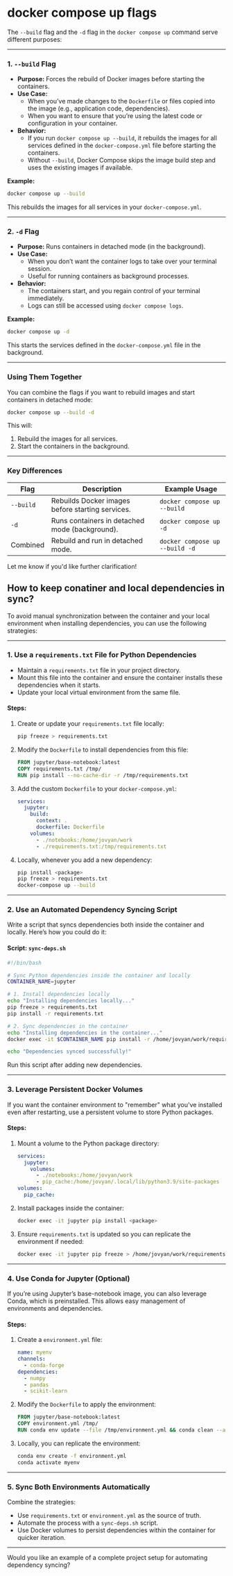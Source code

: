 # docker compose up flags

The `--build` flag and the `-d` flag in the `docker compose up` command serve different purposes:

---

### **1. `--build` Flag**
   - **Purpose:** Forces the rebuild of Docker images before starting the containers.
   - **Use Case:** 
     - When you’ve made changes to the `Dockerfile` or files copied into the image (e.g., application code, dependencies).
     - When you want to ensure that you’re using the latest code or configuration in your container.
   - **Behavior:** 
     - If you run `docker compose up --build`, it rebuilds the images for all services defined in the `docker-compose.yml` file before starting the containers.
     - Without `--build`, Docker Compose skips the image build step and uses the existing images if available.

   **Example:**
   ```bash
   docker compose up --build
   ```
   This rebuilds the images for all services in your `docker-compose.yml`.

---

### **2. `-d` Flag**
   - **Purpose:** Runs containers in detached mode (in the background).
   - **Use Case:**
     - When you don’t want the container logs to take over your terminal session.
     - Useful for running containers as background processes.
   - **Behavior:**
     - The containers start, and you regain control of your terminal immediately.
     - Logs can still be accessed using `docker compose logs`.

   **Example:**
   ```bash
   docker compose up -d
   ```
   This starts the services defined in the `docker-compose.yml` file in the background.

---

### **Using Them Together**
You can combine the flags if you want to rebuild images and start containers in detached mode:
```bash
docker compose up --build -d
```
This will:
1. Rebuild the images for all services.
2. Start the containers in the background.

---

### **Key Differences**
| Flag          | Description                                      | Example Usage                              |
|---------------|--------------------------------------------------|-------------------------------------------|
| `--build`     | Rebuilds Docker images before starting services. | `docker compose up --build`               |
| `-d`          | Runs containers in detached mode (background).  | `docker compose up -d`                    |
| Combined      | Rebuild and run in detached mode.                | `docker compose up --build -d`            |

Let me know if you'd like further clarification!

## How to keep conatiner and local dependencies in sync?

To avoid manual synchronization between the container and your local environment when installing dependencies, you can use the following strategies:

---

### **1. Use a `requirements.txt` File for Python Dependencies**
- Maintain a `requirements.txt` file in your project directory.
- Mount this file into the container and ensure the container installs these dependencies when it starts.
- Update your local virtual environment from the same file.

#### **Steps:**
1. Create or update your `requirements.txt` file locally:
   ```bash
   pip freeze > requirements.txt
   ```

2. Modify the `Dockerfile` to install dependencies from this file:
   ```dockerfile
   FROM jupyter/base-notebook:latest
   COPY requirements.txt /tmp/
   RUN pip install --no-cache-dir -r /tmp/requirements.txt
   ```

3. Add the custom `Dockerfile` to your `docker-compose.yml`:
   ```yaml
   services:
     jupyter:
       build:
         context: .
         dockerfile: Dockerfile
       volumes:
         - ./notebooks:/home/jovyan/work
         - ./requirements.txt:/tmp/requirements.txt
   ```

4. Locally, whenever you add a new dependency:
   ```bash
   pip install <package>
   pip freeze > requirements.txt
   docker-compose up --build
   ```

---

### **2. Use an Automated Dependency Syncing Script**
Write a script that syncs dependencies both inside the container and locally. Here’s how you could do it:

#### **Script: `sync-deps.sh`**
```bash
#!/bin/bash

# Sync Python dependencies inside the container and locally
CONTAINER_NAME=jupyter

# 1. Install dependencies locally
echo "Installing dependencies locally..."
pip freeze > requirements.txt
pip install -r requirements.txt

# 2. Sync dependencies in the container
echo "Installing dependencies in the container..."
docker exec -it $CONTAINER_NAME pip install -r /home/jovyan/work/requirements.txt

echo "Dependencies synced successfully!"
```

Run this script after adding new dependencies.

---

### **3. Leverage Persistent Docker Volumes**
If you want the container environment to "remember" what you've installed even after restarting, use a persistent volume to store Python packages. 

#### **Steps:**
1. Mount a volume to the Python package directory:
   ```yaml
   services:
     jupyter:
       volumes:
         - ./notebooks:/home/jovyan/work
         - pip_cache:/home/jovyan/.local/lib/python3.9/site-packages
   volumes:
     pip_cache:
   ```

2. Install packages inside the container:
   ```bash
   docker exec -it jupyter pip install <package>
   ```

3. Ensure `requirements.txt` is updated so you can replicate the environment if needed:
   ```bash
   docker exec -it jupyter pip freeze > /home/jovyan/work/requirements.txt
   ```

---

### **4. Use Conda for Jupyter (Optional)**
If you’re using Jupyter’s base-notebook image, you can also leverage Conda, which is preinstalled. This allows easy management of environments and dependencies.

#### **Steps:**
1. Create a `environment.yml` file:
   ```yaml
   name: myenv
   channels:
     - conda-forge
   dependencies:
     - numpy
     - pandas
     - scikit-learn
   ```

2. Modify the `Dockerfile` to apply the environment:
   ```dockerfile
   FROM jupyter/base-notebook:latest
   COPY environment.yml /tmp/
   RUN conda env update --file /tmp/environment.yml && conda clean --all
   ```

3. Locally, you can replicate the environment:
   ```bash
   conda env create -f environment.yml
   conda activate myenv
   ```

---

### **5. Sync Both Environments Automatically**
Combine the strategies:
- Use `requirements.txt` or `environment.yml` as the source of truth.
- Automate the process with a `sync-deps.sh` script.
- Use Docker volumes to persist dependencies within the container for quicker iteration.

---

Would you like an example of a complete project setup for automating dependency syncing?